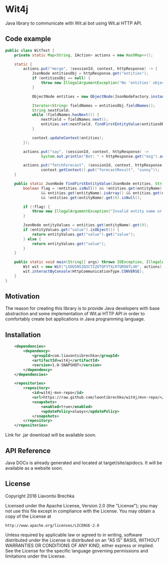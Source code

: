 # Wit4j
Java library to communicate with Wit.ai bot using Wit.ai HTTP API.

## Code example
```java
public class WitTest {
    private static Map<String, IAction> actions = new HashMap<>();

    static {
        actions.put("merge", (sessionId, context, httpResponse) -> {
            JsonNode entitiesObj = httpResponse.get("entities");
            if (entitiesObj == null) {
                throw new IllegalArgumentException("No 'entities' object was found in json responce file.");
            }

            ObjectNode entities = new ObjectNode(JsonNodeFactory.instance);

            Iterator<String> fieldNames = entitiesObj.fieldNames();
            String nextField;
            while (fieldNames.hasNext()) {
                nextField = fieldNames.next();
                entities.set(nextField, findFirstEntityValue(entitiesObj, nextField));
            }

            context.updateContext(entities);
        });

        actions.put("say", (sessionId, context, httpResponse) ->
                System.out.println("Bot: " + httpResponse.get("msg").asText()));

        actions.put("fetchForecast", (sessionId, context, httpResponse) ->
                context.getContext().put("forecastResult", "sunny"));
    }

    public static JsonNode findFirstEntityValue(JsonNode entities, String entityName) {
        boolean flag = !entities.isNull() && !entities.get(entityName).isNull()
                && entities.get(entityName).isArray() && entities.get(entityName).size() > 0
                && !entities.get(entityName).get(0).isNull();

        if (!flag) {
            throw new IllegalArgumentException("Invalid entity name or entities object");
        }

        JsonNode entityValues = entities.get(entityName).get(0);
        if (entityValues.get("value").isObject()) {
            return entityValues.get("value").get("value");
        } else {
            return entityValues.get("value");
        }
    }

    public static void main(String[] args) throws IOException, IllegalAccessException {
        Wit wit = new Wit("L5DOSNSZQ3CTZ2DTQFVTXLRTQRO6TL4H", actions);
        wit.interactByConsole(HttpCommunicationType.CONVERSE);
    }
}
```

## Motivation
The reason for creating this library is to provide Java developers with base abstraction and some implementation of Wit.ai HTTP API in order to comfortably create bot applications in Java programming language.

## Installation
```xml
    <dependencies>
        <dependency>
            <groupId>com.liavontsibrechka</groupId>
            <artifactId>wit4j</artifactId>
            <version>1.0-SNAPSHOT</version>
        </dependency>
    </dependencies>

    <repositories>
        <repository>
            <id>wit4j-mvn-repo</id>
            <url>https://raw.github.com/leontibrechko/wit4j/mvn-repo/</url>
            <snapshots>
                <enabled>true</enabled>
                <updatePolicy>always</updatePolicy>
            </snapshots>
        </repository>
    </repositories>
```

Link for .jar download will be available soon.

## API Reference
Java DOCs is already generated and located at target/site/apidocs. It will be available as a website soon.

## License

Copyright 2016 Liavontsi Brechka

Licensed under the Apache License, Version 2.0 (the "License");
you may not use this file except in compliance with the License.
You may obtain a copy of the License at

    http://www.apache.org/licenses/LICENSE-2.0

Unless required by applicable law or agreed to in writing, software
distributed under the License is distributed on an "AS IS" BASIS,
WITHOUT WARRANTIES OR CONDITIONS OF ANY KIND, either express or implied.
See the License for the specific language governing permissions and
limitations under the License.
